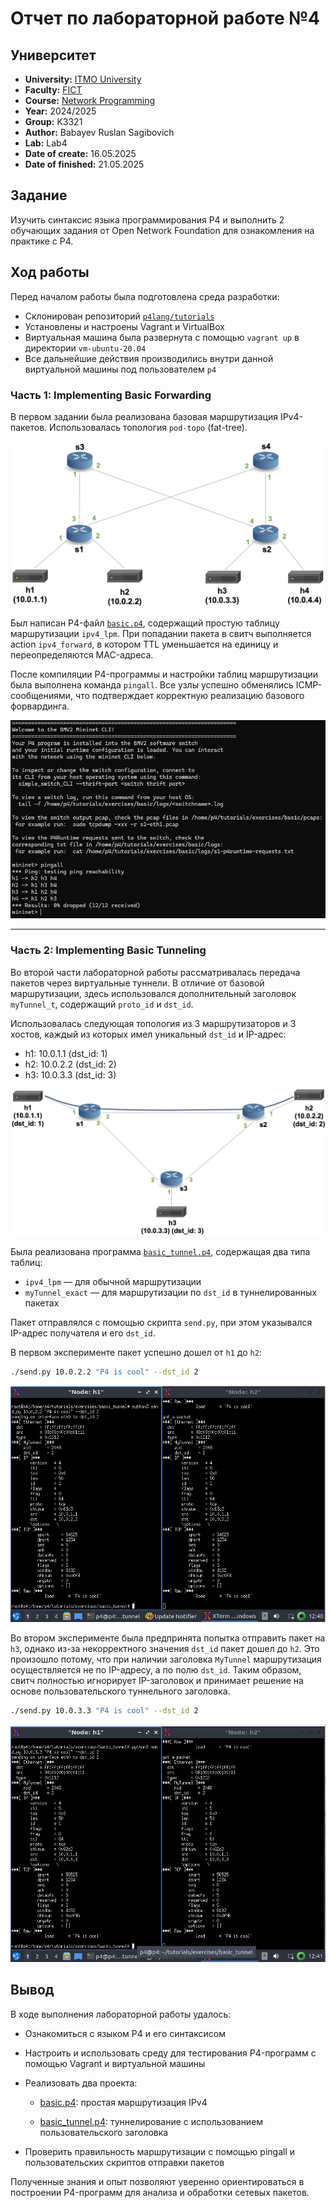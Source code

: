 # Отчет по лабораторной работе №4

## Университет
* **University:** [ITMO University](https://itmo.ru/ru/)  
* **Faculty:** [FICT](https://fict.itmo.ru)  
* **Course:** [Network Programming](https://github.com/itmo-ict-faculty/network-programming)  
* **Year:** 2024/2025  
* **Group:** K3321  
* **Author:** Babayev Ruslan Sagibovich  
* **Lab:** Lab4  
* **Date of create:** 16.05.2025  
* **Date of finished:** 21.05.2025  

## Задание

Изучить синтаксис языка программирования P4 и выполнить 2 обучающих задания от Open Network Foundation для ознакомления на практике с P4.

## Ход работы

Перед началом работы была подготовлена среда разработки:
- Склонирован репозиторий [`p4lang/tutorials`](https://github.com/p4lang/tutorials)
- Установлены и настроены Vagrant и VirtualBox
- Виртуальная машина была развернута с помощью `vagrant up` в директории `vm-ubuntu-20.04`
- Все дальнейшие действия производились внутри данной виртуальной машины под пользователем `p4`

### Часть 1: Implementing Basic Forwarding

В первом задании была реализована базовая маршрутизация IPv4-пакетов. Использовалась топология `pod-topo` (fat-tree).

![Настройка роутеров](images/schema_1.png)

Был написан P4-файл [`basic.p4`](basic.p4), содержащий простую таблицу маршрутизации `ipv4_lpm`. При попадании пакета в свитч выполняется action `ipv4_forward`, в котором TTL уменьшается на единицу и переопределяются MAC-адреса.

После компиляции P4-программы и настройки таблиц маршрутизации была выполнена команда `pingall`. Все узлы успешно обменялись ICMP-сообщениями, что подтверждает корректную реализацию базового форвардинга.

![Результат pingall](images/basic.png)

---

### Часть 2: Implementing Basic Tunneling

Во второй части лабораторной работы рассматривалась передача пакетов через виртуальные туннели. В отличие от базовой маршрутизации, здесь использовался дополнительный заголовок `myTunnel_t`, содержащий `proto_id` и `dst_id`.

Использовалась следующая топология из 3 маршрутизаторов и 3 хостов, каждый из которых имел уникальный `dst_id` и IP-адрес:

- h1: 10.0.1.1 (dst_id: 1)  
- h2: 10.0.2.2 (dst_id: 2)  
- h3: 10.0.3.3 (dst_id: 3)  

![Топология для туннелирования](images/schema_2.png)

Была реализована программа [`basic_tunnel.p4`](basic_tunnel.p4), содержащая два типа таблиц:
- `ipv4_lpm` — для обычной маршрутизации
- `myTunnel_exact` — для маршрутизации по `dst_id` в туннелированных пакетах

Пакет отправлялся с помощью скрипта `send.py`, при этом указывался IP-адрес получателя и его `dst_id`.

В первом эксперименте пакет успешно дошел от `h1` до `h2`:

```bash
./send.py 10.0.2.2 "P4 is cool" --dst_id 2
```

![Результат ./send.py 10.0.2.2 "P4 is cool" --dst_id 2](images/basic_tunnel_1.png)


Во втором эксперименте была предпринята попытка отправить пакет на `h3`, однако из-за некорректного значения `dst_id` пакет дошел до `h2`. Это произошло потому, что при наличии заголовка `MyTunnel` маршрутизация осуществляется не по IP-адресу, а по полю `dst_id`. Таким образом, свитч полностью игнорирует IP-заголовок и принимает решение на основе пользовательского туннельного заголовка.

```bash
./send.py 10.0.3.3 "P4 is cool" --dst_id 2
```

![Результат ./send.py 10.0.3.3 "P4 is cool" --dst_id 2](images/basic_tunnel_2.png)

## Вывод

В ходе выполнения лабораторной работы удалось:

* Ознакомиться с языком P4 и его синтаксисом

* Настроить и использовать среду для тестирования P4-программ с помощью Vagrant и виртуальной машины

* Реализовать два проекта:

  * [basic.p4](basic.p4): простая маршрутизация IPv4

  * [basic_tunnel.p4](basic_tunnel.p4): туннелирование с использованием пользовательского заголовка

* Проверить правильность маршрутизации с помощью pingall и пользовательских скриптов отправки пакетов

Полученные знания и опыт позволяют уверенно ориентироваться в построении P4-программ для анализа и обработки сетевых пакетов.

